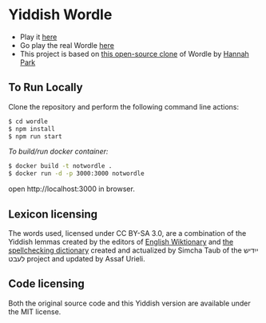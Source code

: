 # Yiddish Wordle

- Play it [here](https://greenwichmeanti.me/wordle/)
- Go play the real Wordle [here](https://www.powerlanguage.co.uk/wordle/)
- This project is based on [this open-source clone](https://github.com/hannahcode/wordle) of Wordle by [Hannah Park](https://github.com/hannahcode)

## To Run Locally

Clone the repository and perform the following command line actions:

```bash
$ cd wordle
$ npm install
$ npm run start
```

_To build/run docker container:_
```bash
$ docker build -t notwordle .
$ docker run -d -p 3000:3000 notwordle
```
open http://localhost:3000 in browser.

## Lexicon licensing

The words used, licensed under CC BY-SA 3.0, are a combination of the Yiddish lemmas created by the editors of [English Wiktionary](https://en.wiktionary.org) and [the spellchecking dictionary](https://raw.githubusercontent.com/urieli/jochre/4613d79d72a10d8b67258f7e60bf0740c9e26b71/jochre_yiddish/resources/lexicons/yiddish-lebt-spellchecker.txt) created and actualized by Simcha Taub of the ייִדיש לעבט project and updated by Assaf Urieli.

## Code licensing

Both the original source code and this Yiddish version are available under the MIT license.
